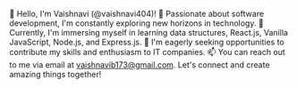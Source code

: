 👋 Hello, I'm Vaishnavi (@vaishnavi404)!
👀 Passionate about software development, I'm constantly exploring new horizons in technology.
🌱 Currently, I'm immersing myself in learning data structures, React.js, Vanilla JavaScript, Node.js, and Express.js.
💼 I'm eagerly seeking opportunities to contribute my skills and enthusiasm to IT companies.
📫 You can reach out to me via email at vaishnavib173@gmail.com. Let's connect and create amazing things together!

<!---
vaishnavi404/vaishnavi404 is a ✨ special ✨ repository because its `README.md` (this file) appears on your GitHub profile.
You can click the Preview link to take a look at your changes.
--->
